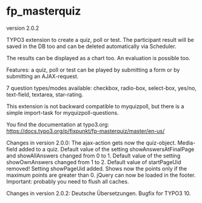 # fp_masterquiz

version 2.0.2

TYPO3 extension to create a quiz, poll or test. The participant result will be saved in the DB too and can be deleted automatically via Scheduler.

The results can be displayed as a chart too. An evaluation is possible too.

Features: a quiz, poll or test can be played by submitting a form or by submitting an AJAX-request.

7 question types/modes available: checkbox, radio-box, select-box, yes/no, text-field, textarea, star-rating.

This extension is not backward compatible to myquizpoll, but there is a simple import-task for myquizpoll-questions.

You find the documentation at typo3.org: https://docs.typo3.org/p/fixpunkt/fp-masterquiz/master/en-us/

Changes in version 2.0.0:
  The ajax-action gets now the quiz-object.
  Media-field added to a quiz.
  Default value of the setting showAnswersAtFinalPage and showAllAnswers changed from 0 to 1.
  Default value of the setting showOwnAnswers changed from 1 to 2.
  Default value of startPageUid removed! Setting showPageUid added.
  Shows now the points only if the maximum points are greater than 0.
  jQuery can now be loaded in the footer.
  Important: probably you need to flush all caches.

Changes in version 2.0.2:
  Deutsche Übersetzungen.
  Bugfix for TYPO3 10.
